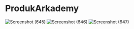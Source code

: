 # ProdukArkademy
![Screenshot (645)](https://user-images.githubusercontent.com/55235155/93565290-51809700-f9b5-11ea-8c0d-9742a343c65e.png)
![Screenshot (646)](https://user-images.githubusercontent.com/55235155/93565293-534a5a80-f9b5-11ea-9f4a-ae9c9ed09cc9.png)
![Screenshot (647)](https://user-images.githubusercontent.com/55235155/93565295-547b8780-f9b5-11ea-88fc-8a5a76ee400e.png)
